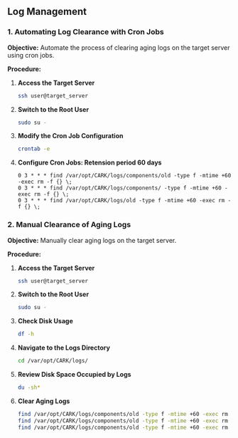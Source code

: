 ## Log Management

### 1. Automating Log Clearance with Cron Jobs

**Objective:** Automate the process of clearing aging logs on the target server using cron jobs.

**Procedure:**

1. **Access the Target Server**
    ```bash
    ssh user@target_server
    ```

2. **Switch to the Root User**
    ```bash
    sudo su -
    ```

3. **Modify the Cron Job Configuration**
    ```bash
    crontab -e
    ```

4. **Configure Cron Jobs: Retension period 60 days**
    ```cron
    0 3 * * * find /var/opt/CARK/logs/components/old -type f -mtime +60 -exec rm -f {} \;
    0 3 * * * find /var/opt/CARK/logs/components/ -type f -mtime +60 -exec rm -f {} \;
    0 3 * * * find /var/opt/CARK/logs/old -type f -mtime +60 -exec rm -f {} \;
    ```

### 2. Manual Clearance of Aging Logs

**Objective:** Manually clear aging logs on the target server.

**Procedure:**

1. **Access the Target Server**
    ```bash
    ssh user@target_server
    ```

2. **Switch to the Root User**
    ```bash
    sudo su -
    ```

3. **Check Disk Usage**
    ```bash
    df -h
    ```

4. **Navigate to the Logs Directory**
    ```bash
    cd /var/opt/CARK/logs/
    ```

5. **Review Disk Space Occupied by Logs**
    ```bash
    du -sh*
    ```

6. **Clear Aging Logs**
    ```bash
    find /var/opt/CARK/logs/components/old -type f -mtime +60 -exec rm -f {} \;
    find /var/opt/CARK/logs/components/old -type f -mtime +60 -exec rm -f {} \;
    find /var/opt/CARK/logs/components/old -type f -mtime +60 -exec rm -f {} \;
    ```
